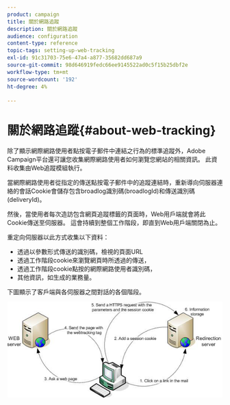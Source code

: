 ```yaml
---
product: campaign
title: 關於網路追蹤
description: 關於網路追蹤
audience: configuration
content-type: reference
topic-tags: setting-up-web-tracking
exl-id: 91c31703-75e6-47a4-a877-35682dd687a9
source-git-commit: 98d646919fedc66ee9145522ad0c5f15b25dbf2e
workflow-type: tm+mt
source-wordcount: '192'
ht-degree: 4%

---
```


# 關於網路追蹤{#about-web-tracking}

除了顯示網際網路使用者點按電子郵件中連結之行為的標準追蹤外，Adobe Campaign平台還可讓您收集網際網路使用者如何瀏覽您網站的相關資訊。 此資料收集由Web追蹤模組執行。

當網際網路使用者從指定的傳送點按電子郵件中的追蹤連結時，重新導向伺服器連絡的會話Cookie會儲存包含broadlog識別碼(broadlogId)和傳送識別碼(deliveryId)。

然後，當使用者每次造訪包含網頁追蹤標籤的頁面時，Web用戶端就會將此Cookie傳送至伺服器。 這會持續到整個工作階段，即直到Web用戶端關閉為止。

重定向伺服器以此方式收集以下資料：

* 透過以參數形式傳送的識別碼，檢視的頁面URL
* 透過工作階段cookie來瀏覽網頁時所透過的傳送，
* 透過工作階段cookie點按的網際網路使用者識別碼，
* 其他資訊，如生成的業務量。

下圖顯示了客戶端與各伺服器之間對話的各個階段。

![](assets/d_ncs_integration_webtracking_structure1.png)
